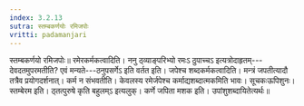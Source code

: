 ```yaml
---
index: 3.2.13
sutra: स्तम्बकर्णयोः रमिजपोः
vritti: padamanjari
---
```


 स्तम्बकर्णयो रमिजपोः॥ रमेरकर्मकत्वादिति। ननु ठ्व्याङ्परिभ्यो रमःऽ ठुपाच्चऽ इत्यत्रोदाहृतम्---देवदतमुपरमतीति? एवं मन्यते---ठनुपसर्गेऽ इति वर्तत इति। जपेश्च शब्दकर्मकत्वादिति। मन्त्रं जपतीत्यादौ तत्रैव प्रयोगदर्शनात्। कर्म न संभवतीति। केवलस्य रमेर्जपेश्च कर्माद्यशब्दात्मकमिति भावः। सूचकःऊपिशुनः। स्तम्बेरम इति। ठ्तत्पुरुषे कृति बहुलम्ऽ इत्यलुक्। कर्णे जपिता मशक इति। उपांशुशब्दायितेत्यर्थः॥